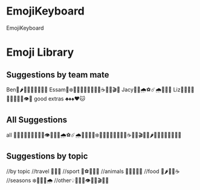 # EmojiKeyboard
EmojiKeyboard

# Emoji Library
## Suggestions by team mate
Ben🌵🌶️🍒👾🤖🐞🐖🍺🧦
Essam🍻❄️🎃🎱💎👑🌲🌙💨🍦☕🎿🗿🎬🥊
Jacy🐶🔥🌧️⚽☄️🌧️🚗🌻🎵
Liz🌸🚀🍉💡🦄🔑🎀🥇💌👁️🤟
good extras ♣️♦️♠️♥️🐱

## All Suggestions
all 🌸🚀🍉💡🦄🔑🎀🥇💌👁️🤟🐶🔥🌧️⚽☄️🌧️🚗🌻🎵🍻❄️🎃🎱💎👑🌲🌙💨🍦☕🎿🗿🎬🥊🌵🌶️🍒👾🤖🐞🐖🍺🧦🐱

## Suggestions by topic
//by topic
//travel 🚀🚗🗿
//sport 🎱⚽🎿🥊🥇
//animals 🦄🐶🐞🐖🐱
//food 🍉🌶️🍒🍦☕
//seasons ❄️🎃🌸🌻🌧️
//other💡🔑🎀💌👁️🤟💨🎬👾🧦

